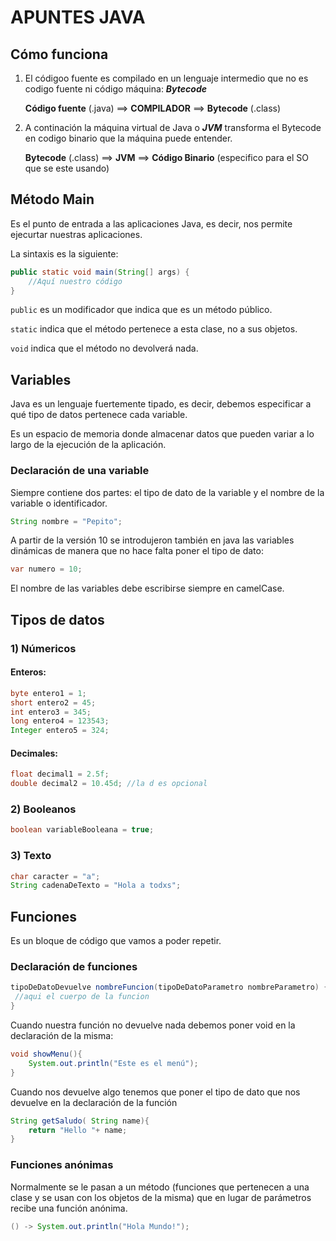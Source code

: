 # APUNTES JAVA

## Cómo funciona

1) El códigoo fuente es compilado en un lenguaje intermedio que no es codigo fuente ni código máquina: __*Bytecode*__

    __Código fuente__ (.java) ==> __COMPILADOR__ ==> __Bytecode__ (.class)

2) A continación la máquina virtual de Java o __*JVM*__ transforma el Bytecode en codigo binario que la máquina puede entender.

    __Bytecode__ (.class) ==> __JVM__ ==> __Código Binario__ (especifico para el SO que se este usando)

## Método Main

Es el punto de entrada a las aplicaciones Java, es decir, nos permite ejecurtar nuestras aplicaciones.

La sintaxis es la siguiente:

```java
public static void main(String[] args) {
    //Aquí nuestro código
}
```
`public` es un modificador que indica que es un método público.

`static` indica que el método pertenece a esta clase, no a sus objetos.

`void` indica que el método no devolverá nada.


## Variables

Java es un lenguaje fuertemente tipado, es decir, debemos especificar a qué tipo de datos pertenece cada variable.

Es un espacio de memoria donde almacenar datos que pueden variar a lo largo de la ejecución de la aplicación.

### Declaración de una variable

Siempre contiene dos partes: el tipo de dato de la variable y el nombre de la variable o identificador.


```java 
String nombre = "Pepito";
```
A partir de la versión 10 se introdujeron también en java las variables dinámicas de manera que no hace falta poner el tipo de dato:

```java
var numero = 10;
```

El nombre de las variables debe escribirse siempre en camelCase.

## Tipos de datos

### 1) Númericos

#### Enteros:

```java
byte entero1 = 1;
short entero2 = 45;
int entero3 = 345;
long entero4 = 123543;
Integer entero5 = 324;
```

#### Decimales:

```java
float decimal1 = 2.5f;
double decimal2 = 10.45d; //la d es opcional
```

### 2) Booleanos

```java
boolean variableBooleana = true;
```

### 3) Texto

```java
char caracter = "a";
String cadenaDeTexto = "Hola a todxs";
```

## Funciones

Es un bloque de código que vamos a poder repetir.  

### Declaración de funciones

```java
tipoDeDatoDevuelve nombreFuncion(tipoDeDatoParametro nombreParametro) {
 //aqui el cuerpo de la funcion
}
```

Cuando nuestra función no devuelve nada debemos poner void en la declaración de la misma:

```java
void showMenu(){
    System.out.println("Este es el menú");
}
```
Cuando nos devuelve algo tenemos que poner el tipo de dato que nos devuelve en la declaración de la función

```java
String getSaludo( String name){
    return "Hello "+ name;
}
```

### Funciones anónimas

Normalmente se le pasan a un método (funciones que pertenecen a una clase y se usan con los objetos de la misma) que en lugar de parámetros recibe una función anónima.

```java
() -> System.out.println("Hola Mundo!");
```
